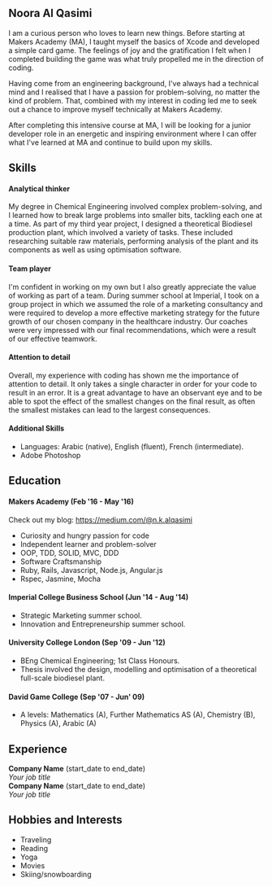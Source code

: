 ## Noora Al Qasimi

I am a curious person who loves to learn new things. Before starting at Makers Academy (MA), I taught myself the basics of Xcode and developed a simple card game. The feelings of joy and the gratification I felt when I completed building the game was what truly propelled me in the direction of coding.

Having come from an engineering background, I've always had a technical mind and I realised that I have a passion for problem-solving, no matter the kind of problem. That, combined with my interest in coding led me to seek out a chance to improve myself technically at Makers Academy.

After completing this intensive course at MA, I will be looking for a junior developer role in an energetic and inspiring environment where I can offer what I've learned at MA and continue to build upon my skills.

## Skills

#### Analytical thinker

My degree in Chemical Engineering involved complex problem-solving, and I learned how to break large problems into smaller bits, tackling each one at a time. As part of my third year project, I designed a theoretical Biodiesel production plant, which involved a variety of tasks. These included researching suitable raw materials, performing analysis of the plant and its components as well as using optimisation software.

#### Team player

I'm confident in working on my own but I also greatly appreciate the value of working as part of a team. During summer school at Imperial, I took on a group project in which we assumed the role of a marketing consultancy and were required to develop a more effective marketing strategy for the future growth of our chosen company in the healthcare industry. Our coaches were very impressed with our final recommendations, which were a result of our effective teamwork.

#### Attention to detail

Overall, my experience with coding has shown me the importance of attention to detail. It only takes a single character in order for your code to result in an error. It is a great advantage to have an observant eye and to be able to spot the effect of the smallest changes on the final result, as often the smallest mistakes can lead to the largest consequences.

#### Additional Skills
- Languages: Arabic (native), English (fluent), French (intermediate).
- Adobe Photoshop

## Education

#### Makers Academy (Feb '16 - May '16)

 Check out my blog: https://medium.com/@n.k.alqasimi
- Curiosity and hungry passion for code
- Independent learner and problem-solver
- OOP, TDD, SOLID, MVC, DDD
- Software Craftsmanship
- Ruby, Rails, Javascript, Node.js, Angular.js
- Rspec, Jasmine, Mocha

#### Imperial College Business School (Jun '14 - Aug '14)

- Strategic Marketing summer school.
- Innovation and Entrepreneurship summer school.

####	University College London	(Sep '09 - Jun '12)

- BEng Chemical Engineering; 1st Class Honours.
- Thesis involved the design, modelling and optimisation of a theoretical full-scale biodiesel plant.

#### David Game College	(Sep '07 - Jun' 09)
- A levels: Mathematics (A), Further Mathematics AS (A), Chemistry (B), Physics (A), Arabic (A)

## Experience

**Company Name** (start_date to end_date)    
*Your job title*  
**Company Name** (start_date to end_date)   
*Your job title*  

## Hobbies and Interests

- Traveling
- Reading
- Yoga
- Movies
- Skiing/snowboarding
